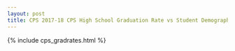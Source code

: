 ```yaml
---
layout: post
title: CPS 2017-18 CPS High School Graduation Rate vs Student Demographic Plots
---
```


{% include cps_gradrates.html %}